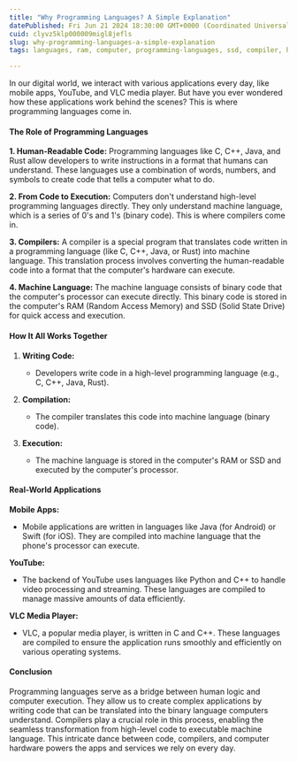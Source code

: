 ```yaml
---
title: "Why Programming Languages? A Simple Explanation"
datePublished: Fri Jun 21 2024 18:30:00 GMT+0000 (Coordinated Universal Time)
cuid: clyvz5klp000009migl8jefls
slug: why-programming-languages-a-simple-explanation
tags: languages, ram, computer, programming-languages, ssd, compiler, high-level-language, 0s-1s, machine-language

---
```


In our digital world, we interact with various applications every day, like mobile apps, YouTube, and VLC media player. But have you ever wondered how these applications work behind the scenes? This is where programming languages come in.

#### The Role of Programming Languages

**1\. Human-Readable Code:** Programming languages like C, C++, Java, and Rust allow developers to write instructions in a format that humans can understand. These languages use a combination of words, numbers, and symbols to create code that tells a computer what to do.

**2\. From Code to Execution:** Computers don't understand high-level programming languages directly. They only understand machine language, which is a series of 0's and 1's (binary code). This is where compilers come in.

**3\. Compilers:** A compiler is a special program that translates code written in a programming language (like C, C++, Java, or Rust) into machine language. This translation process involves converting the human-readable code into a format that the computer's hardware can execute.

**4\. Machine Language:** The machine language consists of binary code that the computer's processor can execute directly. This binary code is stored in the computer's RAM (Random Access Memory) and SSD (Solid State Drive) for quick access and execution.

#### How It All Works Together

1. **Writing Code:**
    
    * Developers write code in a high-level programming language (e.g., C, C++, Java, Rust).
        
2. **Compilation:**
    
    * The compiler translates this code into machine language (binary code).
        
3. **Execution:**
    
    * The machine language is stored in the computer's RAM or SSD and executed by the computer's processor.
        

#### Real-World Applications

**Mobile Apps:**

* Mobile applications are written in languages like Java (for Android) or Swift (for iOS). They are compiled into machine language that the phone's processor can execute.
    

**YouTube:**

* The backend of YouTube uses languages like Python and C++ to handle video processing and streaming. These languages are compiled to manage massive amounts of data efficiently.
    

**VLC Media Player:**

* VLC, a popular media player, is written in C and C++. These languages are compiled to ensure the application runs smoothly and efficiently on various operating systems.
    

#### Conclusion

Programming languages serve as a bridge between human logic and computer execution. They allow us to create complex applications by writing code that can be translated into the binary language computers understand. Compilers play a crucial role in this process, enabling the seamless transformation from high-level code to executable machine language. This intricate dance between code, compilers, and computer hardware powers the apps and services we rely on every day.